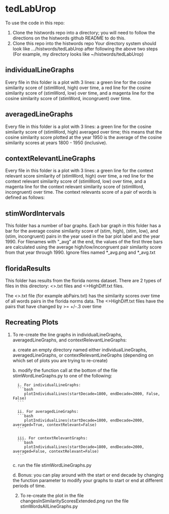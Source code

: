 # tedLabUrop

To use the code in this repo:
1. Clone the histwords repo into a directory; you will need to follow the directions on the histwords
   github README to do this.
2. Clone this repo into the histwords repo
Your directory system should look like .../histwords/tedLabUrop after following the above two steps
(For example, my directory looks like ~/histwords/tedLabUrop)

## individualLineGraphs
Every file in this folder is a plot with 3 lines: a green line for the cosine similarity score
of (stimWord, high) over time, a red line for the cosine similarity score of (stimWord, low) over time, and
a magenta line for the cosine similarity score of (stimWord, incongruent) over time.

## averagedLineGraphs
Every file in this folder is a plot with 3 lines: a green line for the cosine similarity score
of (stimWord, high) averaged over time; this means that the cosine similarity score plotted
at the year 1950 is the average of the cosine similarity scores at years 1800 - 1950 (inclusive).

## contextRelevantLineGraphs
Every file in this folder is a plot with 3 lines: a green line for the context relevant score similarity
of (stimWord, high) over time, a red line for the context relevant similarity score of (stimWord, low) over time, and
a magenta line for the context relevant similarity score of (stimWord, incongruent) over time.
The context relevants score of a pair of words is defined as follows:

## stimWordIntervals
This folder has a number of bar graphs. Each bar graph in this folder has a bar for the average
cosine similarity score of (stim, high), (stim, low), and (stim, incongruent) pairs
in the year used in the bar plot label and the year 1990. For filenames with "_avg"
at the end, the values of the first three bars are calculated using the average
high/low/incongruent pair similarity score from that year through 1990. 
Ignore files named *_avg.png and *_avg.txt

## floridaResults
This folder has results from the florida norms dataset.
There are 2 types of files in this directory: <>.txt files and <>HighDiff.txt files.

The <>.txt file (for example abPairs.txt) has the similarity scores over time
of all words pairs in the florida norms data. The <>HighDiff.txt files
have the pairs that have changed by >= +/-.3 over time

## Recreating Plots
1. To re-create the line graphs in individualLineGraphs, averagedLineGraphs, and contextRelevantLineGraphs:

      a. create an empty directory named either individualLineGraphs, averagedLineGraphs, or contextRelevantLineGraphs (depending
          on which set of plots you are trying to re-create)

      b. modify the function call at the bottom of the file stimWordLineGraphs.py to one of the following:

         i. For individualLineGraphs:
         ```bash
            plotIndividualLines(startDecade=1800, endDecade=2000, False, False)
         ```

         ii. For averagedLineGraphs:
         ```bash
            plotIndividualLines(startDecade=1800, endDecade=2000, averaged=True, contextRelevant=False)
         ```

         iii. For contextRelevantGraphs:
         ```bash
            plotIndividualLines(startDecade=1800, endDecade=2000, averaged=False, contextRelevant=False)
         ```

      c. run the file stimWordLineGraphs.py

      d. Bonus: you can play around with the start or end decade by changing the function parameter to modify
      your graphs to start or end at different periods of time.
   
   2. To re-create the plot in the file changesInSimilarityScoresExtended.png run the file stimWordsAllLineGraphs.py
